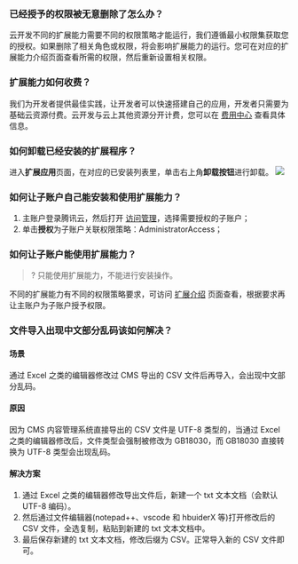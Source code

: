 
### 已经授予的权限被无意删除了怎么办？
云开发不同的扩展能力需要不同的权限策略才能运行，我们遵循最小权限集获取您的授权。如果删除了相关角色或权限，将会影响扩展能力的运行。您可在对应的扩展能力介绍页面查看所需的权限，然后重新设置相关权限。

### 扩展能力如何收费？
我们为开发者提供最佳实践，让开发者可以快速搭建自己的应用，开发者只需要为基础云资源付费。云开发与云上其他资源分开计费，您可以在 [费用中心](https://console.cloud.tencent.com/expense/overview) 查看具体信息。

### 如何卸载已经安装的扩展程序？
进入**扩展应用**页面，在对应的已安装列表里，单击右上角**卸载按钮**进行卸载。
![](https://qcloudimg.tencent-cloud.cn/raw/cee88db958e865a41fb880a08222a4e9.png)

### 如何让子账户自己能安装和使用扩展能力？

1. 主账户登录腾讯云，然后打开 [访问管理](https://console.cloud.tencent.com/cam)，选择需要授权的子账户；
2. 单击**授权**为子账户关联权限策略：AdministratorAccess；

### 如何让子账户能使用扩展能力？
>? 只能使用扩展能力，不能进行安装操作。

不同的扩展能力有不同的权限策略要求，可访问 [扩展介绍](https://cloud.tencent.com/document/product/876/42100#.E7.8E.B0.E6.9C.89.E6.89.A9.E5.B1.95.E8.83.BD.E5.8A.9B) 页面查看，根据要求再让主账户为子账户授予权限。

### 文件导入出现中文部分乱码该如何解决？
#### 场景
通过 Excel 之类的编辑器修改过 CMS 导出的 CSV 文件后再导入，会出现中文部分乱码。

#### 原因
因为 CMS 内容管理系统直接导出的 CSV 文件是 UTF-8 类型的，当通过 Excel 之类的编辑器修改后，文件类型会强制被修改为 GB18030，而 GB18030 直接转换为 UTF-8 类型会出现乱码。

#### 解决方案
1. 通过 Excel 之类的编辑器修改导出文件后，新建一个 txt 文本文档（会默认 UTF-8 编码）。
2. 然后通过文件编辑器(notepad++、vscode 和 hbuiderX 等)打开修改后的 CSV 文件，全选复制，粘贴到新建的 txt 文本文档中。
3. 最后保存新建的 txt 文本文档，修改后缀为 CSV。正常导入新的 CSV 文件即可。
